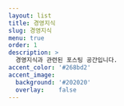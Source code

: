 ```yaml
---
layout: list
title: 경영지식
slug: 경영지식
menu: true
order: 1
description: >
  경영지식과 관련된 포스팅 공간입니다.
accent_color: '#268bd2'
accent_image:
  background: '#202020'
  overlay:    false
---
```

